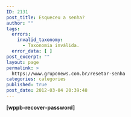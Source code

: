 ```yaml
---
ID: 2131
post_title: Esqueceu a senha?
author: ""
tags:
  errors:
    invalid_taxonomy:
      - Taxonomia inválida.
  error_data: [ ]
post_excerpt: ""
layout: page
permalink: >
  https://www.gruponews.com.br/resetar-senha
categories: categories
published: true
post_date: 2012-03-04 20:39:48
---
```

<strong>[wppb-recover-password]</strong>